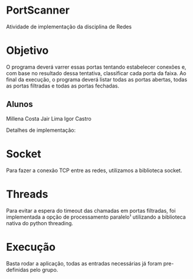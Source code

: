# PortScanner

Atividade de implementação da disciplina de Redes

# Objetivo

O programa deverá varrer essas portas tentando estabelecer conexões e, com base no resultado dessa tentativa, classificar cada porta da faixa. Ao final da execução, o programa deverá listar todas as portas abertas, todas as portas filtradas e todas as portas fechadas.

## Alunos

Millena Costa
Jair Lima
Igor Castro

Detalhes de implementação:

# Socket

Para fazer a conexão TCP entre as redes, utilizamos a biblioteca socket.

# Threads

Para evitar a espera do timeout das chamadas em portas filtradas, foi implementada a opção de processamento paralelo¹ utilizando a biblioteca nativa do python threading.

# Execução 

Basta rodar a aplicação, todas as entradas necessárias já foram pre-definidas pelo grupo.
